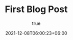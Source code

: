 ---
title: "First Blog Post"
date: 2021-12-08T06:00:23+06:00
hero: /images/posts/writing-posts/analytics.svg
description: Our first blogpost 
theme: Toha
author:
  name: Dr. Valentina Borghesani
  image: /images/authors/me.jpeg
menu:
  sidebar:
    name: First Blogpost
    parent: introductions
    identifier: introduction_vb
    weight: 500
---